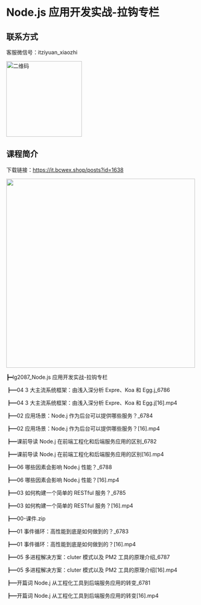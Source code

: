 # Node.js 应用开发实战-拉钩专栏

## 联系方式

客服微信号：itziyuan_xiaozhi

<img src="https://ziyuanyun.oss-cn-guangzhou.aliyuncs.com/common/20240614073449/666b82192834a.jpg" width="200" height="200" alt="二维码">

## 课程简介

下载链接：https://it.bcwex.shop/posts?id=1638

<img src="https://ziyuanyun.oss-cn-guangzhou.aliyuncs.com/yun/20240515183456/66448fd0db786.jpg" width="500" alt="">

  ┣━lg2087_Node.js 应用开发实战-拉钩专栏

 ┣━04 3 大主流系统框架：由浅入深分析 Expre、Koa 和 Egg.j_6786

 ┣━04 3 大主流系统框架：由浅入深分析 Expre、Koa 和 Egg.j[16].mp4

 ┣━02 应用场景：Node.j 作为后台可以提供哪些服务？_6784

 ┣━02 应用场景：Node.j 作为后台可以提供哪些服务？[16].mp4

 ┣━课前导读 Node.j 在前端工程化和后端服务应用的区别_6782

 ┣━课前导读 Node.j 在前端工程化和后端服务应用的区别[16].mp4

 ┣━06 哪些因素会影响 Node.j 性能？_6788

 ┣━06 哪些因素会影响 Node.j 性能？[16].mp4

 ┣━03 如何构建一个简单的 RESTful 服务？_6785

 ┣━03 如何构建一个简单的 RESTful 服务？[16].mp4

 ┣━00-课件.zip

 ┣━01 事件循环：高性能到底是如何做到的？_6783

 ┣━01 事件循环：高性能到底是如何做到的？[16].mp4

 ┣━05 多进程解决方案：cluter 模式以及 PM2 工具的原理介绍_6787

 ┣━05 多进程解决方案：cluter 模式以及 PM2 工具的原理介绍[16].mp4

 ┣━开篇词 Node.j 从工程化工具到后端服务应用的转变_6781

 ┣━开篇词 Node.j 从工程化工具到后端服务应用的转变[16].mp4

  